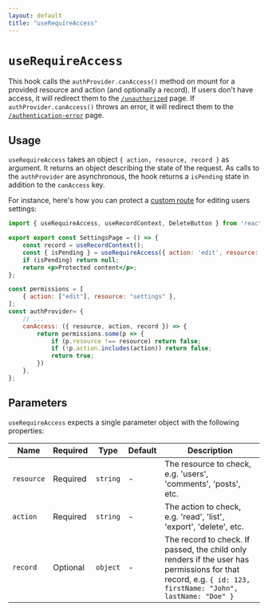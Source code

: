 ```yaml
---
layout: default
title: "useRequireAccess"
---
```


# `useRequireAccess`

This hook calls the `authProvider.canAccess()` method on mount for a provided resource and action (and optionally a record). If users don't have access, it will redirect them to the [`/unauthorized`](./Admin.md#unauthorized) page. If `authProvider.canAccess()` throws an error, it will redirect them to the [`/authentication-error`](./Admin.md#authenticationerror) page.

## Usage

`useRequireAccess` takes an object `{ action, resource, record }` as argument. It returns an object describing the state of the request. As calls to the `authProvider` are asynchronous, the hook returns a `isPending` state in addition to the `canAccess` key.

For instance, here's how you can protect a [custom route](./CustomRoutes.md) for editing users settings:

```jsx
import { useRequireAccess, useRecordContext, DeleteButton } from 'react-admin';

export export const SettingsPage = () => {
    const record = useRecordContext();
    const { isPending } = useRequireAccess({ action: 'edit', resource: 'settings', record });
    if (isPending) return null;
    return <p>Protected content</p>;
};
```

```jsx
const permissions = [
    { action: ["edit"], resource: "settings" },
];
const authProvider= {
    // ...
    canAccess: ({ resource, action, record }) => {
        return permissions.some(p => {
            if (p.resource !== resource) return false;
            if (!p.action.includes(action)) return false;
            return true;
        })
    },
};
```

## Parameters

`useRequireAccess` expects a single parameter object with the following properties:

| Name | Required | Type | Default | Description |
| --- | --- | --- | --- | --- |
| `resource` | Required | `string` | - | The resource to check, e.g. 'users', 'comments', 'posts', etc. |
| `action` | Required | `string` | - | The action to check, e.g. 'read', 'list', 'export', 'delete', etc. |
| `record` | Optional | `object` | - | The record to check. If passed, the child only renders if the user has permissions for that record, e.g. `{ id: 123, firstName: "John", lastName: "Doe" }` |

